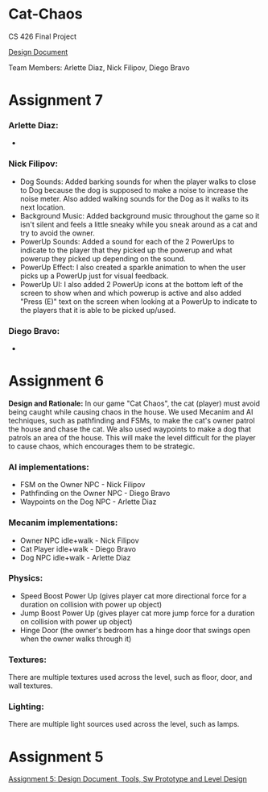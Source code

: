 # Cat-Chaos
CS 426 Final Project

[Design Document](https://docs.google.com/document/d/1CFu6U85XrUEFJIyIWUjvCOGbUwl8SkGE5plIKW824DA/edit?usp=sharing)

Team Members: Arlette Diaz, Nick Filipov, Diego Bravo

# Assignment 7
### Arlette Diaz:
- 

### Nick Filipov:
- Dog Sounds: Added barking sounds for when the player walks to close to Dog because the dog is supposed to make a noise to
increase the noise meter. Also added walking sounds for the Dog as it walks to its next location.
- Background Music: Added background music throughout the game so it isn't silent and feels a little sneaky while you
sneak around as a cat and try to avoid the owner.
- PowerUp Sounds: Added a sound for each of the 2 PowerUps to indicate to the player that they picked up the powerup and
what powerup they picked up depending on the sound.
- PowerUp Effect: I also created a sparkle animation to when the user picks up a PowerUp just for visual feedback.
- PowerUp UI: I also added 2 PowerUp icons at the bottom left of the screen to show when and which powerup is active
and also added "Press (E)" text on the screen when looking at a PowerUp to indicate to the players that it is able to
be picked up/used.

### Diego Bravo:
- 

# Assignment 6
**Design and Rationale:** In our game "Cat Chaos", the cat (player) must avoid being caught while causing chaos in the house.
We used Mecanim and AI techniques, such as pathfinding and FSMs, to make the cat's owner patrol the house and chase the cat.
We also used waypoints to make a dog that patrols an area of the house. This will make the level difficult for the player to
cause chaos, which encourages them to be strategic.

### AI implementations:
- FSM on the Owner NPC - Nick Filipov
- Pathfinding on the Owner NPC - Diego Bravo
- Waypoints on the Dog NPC - Arlette Diaz

### Mecanim implementations:
- Owner NPC idle+walk - Nick Filipov
- Cat Player idle+walk - Diego Bravo
- Dog NPC idle+walk - Arlette Diaz

### Physics:
- Speed Boost Power Up (gives player cat more directional force for a duration on collision with power up object)
- Jump Boost Power Up (gives player cat more jump force for a duration on collision with power up object)
- Hinge Door (the owner's bedroom has a hinge door that swings open when the owner walks through it)

### Textures:
There are multiple textures used across the level, such as floor, door, and wall textures.

### Lighting:
There are multiple light sources used across the level, such as lamps.

# Assignment 5
[Assignment 5: Design Document, Tools, Sw Prototype and Level Design](https://docs.google.com/document/d/1FLa1F97W0JR0hCHbJc4M_DVPr4UKmouwLH6_qRgPJr4/edit?usp=sharing)
